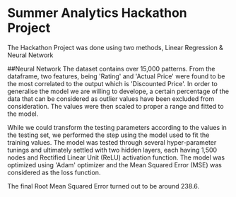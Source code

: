 # Summer Analytics Hackathon Project

The Hackathon Project was done using two methods, Linear Regression & Neural Network

##Neural Network
The dataset contains over 15,000 patterns. From the dataframe, two features, being 'Rating' and 'Actual Price' were found to be the most correlated to the output which is 
'Discounted Price'. In order to generalise the model we are willing to develope, a certain 
percentage of the data that can be considered as outlier values have been excluded from consideration. The values were then scaled to proper a range and fitted to the model.

While we could transform the testing parameters according to the values in the testing set, we performed the step using the model used to fit the training values. The model was tested through several hyper-parameter tunings and ultimately settled with two hidden layers, each having 1,500 nodes and Rectified Linear Unit (ReLU) activation function. The model was optimized using 'Adam' optimizer and the Mean Squared Error (MSE) was considered as the loss function.

The final Root Mean Squared Error turned out to be around 238.6.
